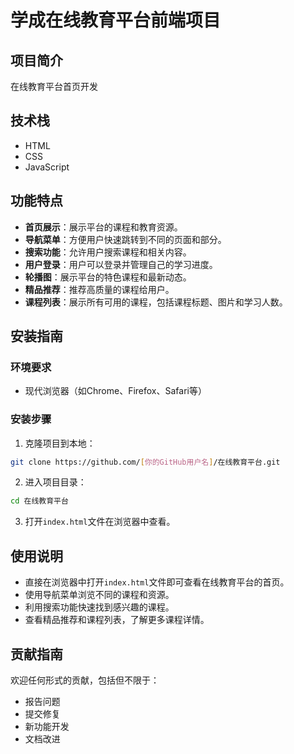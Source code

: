 # 学成在线教育平台前端项目

## 项目简介

在线教育平台首页开发

## 技术栈

- HTML
- CSS
- JavaScript

## 功能特点

- **首页展示**：展示平台的课程和教育资源。
- **导航菜单**：方便用户快速跳转到不同的页面和部分。
- **搜索功能**：允许用户搜索课程和相关内容。
- **用户登录**：用户可以登录并管理自己的学习进度。
- **轮播图**：展示平台的特色课程和最新动态。
- **精品推荐**：推荐高质量的课程给用户。
- **课程列表**：展示所有可用的课程，包括课程标题、图片和学习人数。

## 安装指南

### 环境要求

- 现代浏览器（如Chrome、Firefox、Safari等）

### 安装步骤

1. 克隆项目到本地：

```bash
git clone https://github.com/[你的GitHub用户名]/在线教育平台.git
```

2. 进入项目目录：

```bash
cd 在线教育平台
```

3. 打开`index.html`文件在浏览器中查看。

## 使用说明

- 直接在浏览器中打开`index.html`文件即可查看在线教育平台的首页。
- 使用导航菜单浏览不同的课程和资源。
- 利用搜索功能快速找到感兴趣的课程。
- 查看精品推荐和课程列表，了解更多课程详情。

## 贡献指南

欢迎任何形式的贡献，包括但不限于：

- 报告问题
- 提交修复
- 新功能开发
- 文档改进

